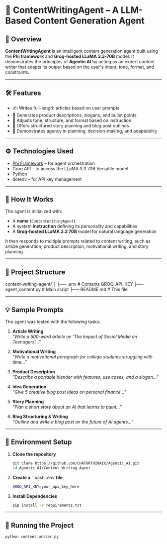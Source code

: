 # 🧠 ContentWritingAgent – A LLM-Based Content Generation Agent

## 📌 Overview

**ContentWritingAgent** is an intelligent content generation agent built using the **Phi framework** and **Groq-hosted LLaMA 3.3-70B** model. It demonstrates the principles of **Agentic AI** by acting as an expert content writer that adapts its output based on the user's intent, tone, format, and constraints.

---

## 🛠 Features

- ✍️ Writes full-length articles based on user prompts  
- 💬 Generates product descriptions, slogans, and bullet points  
- 🎯 Adjusts tone, structure, and format based on instruction  
- 🧩 Offers structured story planning and blog post outlines  
- 🧠 Demonstrates agency in planning, decision-making, and adaptability  

---

## ⚙️ Technologies Used

- [Phi Framework](https://docs.phidata.io/) – for agent orchestration  
- Groq API – to access the LLaMA 3.3 70B Versatile model  
- Python  
- dotenv – for API key management  

---

## 🚀 How It Works

The agent is initialized with:
- A **name** (`ContentWritingAgent`)
- A system **instruction** defining its personality and capabilities
- A **Groq-hosted LLaMA 3.3 70B** model for natural language generation

It then responds to multiple prompts related to content writing, such as article generation, product description, motivational writing, and story planning.

---

## 📂 Project Structure
content-writing-agent/
│
├── .env # Contains GROQ_API_KEY
├── agent_content.py # Main script
├── README.md # This file


---

## 💡 Sample Prompts

The agent was tested with the following tasks:

1. **Article Writing**  
   _"Write a 500-word article on 'The Impact of Social Media on Teenagers'..."_

2. **Motivational Writing**  
   _"Write a motivational paragraph for college students struggling with time..."_

3. **Product Description**  
   _"Describe a portable blender with features, use cases, and a slogan..."_

4. **Idea Generation**  
   _"Give 5 creative blog post ideas on personal finance..."_

5. **Story Planning**  
   _"Plan a short story about an AI that learns to paint..."_

6. **Blog Structuring & Writing**  
   _"Outline and write a blog post on the future of AI agents..."_

---

## 🔐 Environment Setup

1. **Clone the repository**  
   ```bash
   git clone https://github.com/CHATURTHINAIK/Agentic_AI.git
   cd Agentic_AI/Content_Writing_Agent
   
2. **Create a**```bash .env **file**  
   ```bash
   GROQ_API_KEY=your_api_key_here

3. **Install Dependencies**
   ```bash
   pip install -r requirements.txt

---

## 🧪 Running the Project

```bash
python content_writer.py
